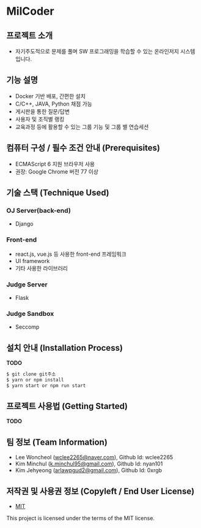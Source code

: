 # MilCoder

## 프로젝트 소개
- 자기주도적으로 문제를 풀며 SW 프로그래밍을 학습할 수 있는 온라인저지 시스템입니다.


## 기능 설명
 - Docker 기반 배포, 간편한 설치
 - C/C++, JAVA, Python 채점 가능
 - 게시판을 통한 질문/답변
 - 사용자 및 조직별 랭킹
 - 교육과정 등에 활용할 수 있는 그룹 기능 및 그룹 별 연습세션

## 컴퓨터 구성 / 필수 조건 안내 (Prerequisites)
* ECMAScript 6 지원 브라우저 사용
* 권장: Google Chrome 버전 77 이상

## 기술 스택 (Technique Used) 
### OJ Server(back-end)
 -  Django
### Front-end
 -  react.js, vue.js 등 사용한 front-end 프레임워크 
 -  UI framework
 - 기타 사용한 라이브러리
### Judge Server
 -  Flask
### Judge Sandbox
 -  Seccomp

## 설치 안내 (Installation Process)
**TODO**
```bash
$ git clone git주소
$ yarn or npm install
$ yarn start or npm run start
```

## 프로젝트 사용법 (Getting Started)
**TODO**

 
## 팀 정보 (Team Information)
- Lee Woncheol (wclee2265@naver.com), Github Id: wclee2265
- Kim Minchul (k.minchul95@gmail.com), Github Id: nyan101
- Kim Jehyeong (arlawpgud2@gmail.com), Github Id: 0xrgb

## 저작권 및 사용권 정보 (Copyleft / End User License)
 * [MIT](https://github.com/osam2020-WEB/Sample-ProjectName-TeamName/blob/master/license.md)

This project is licensed under the terms of the MIT license.
